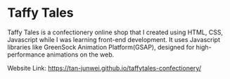<h1>Taffy Tales</h1>
Taffy Tales is a confectionery online shop that I created using HTML, CSS, Javascript while I was learning front-end development. It uses Javascript libraries like GreenSock Animation Platform(GSAP), designed for high-performance animations on the web.

Website Link: https://tan-junwei.github.io/taffytales-confectionery/
